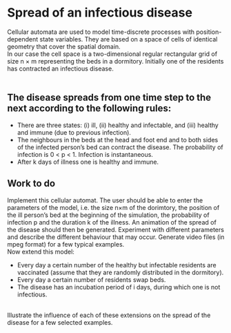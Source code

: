 # Spread of an infectious disease
Cellular automata are used to model time-discrete processes with position-dependent state
variables. They are based on a space of cells of identical geometry that cover the spatial
domain.<br/>
In our case the cell space is a two-dimensional regular rectangular grid of size n × m
representing the beds in a dormitory. Initially one of the residents has contracted an infectious
disease. <br/><br/>

## The disease spreads from one time step to the next according to the following rules:<br/>
<ul>
<li>There are three states: (i) ill, (ii) healthy and infectable, and (iii) healthy and immune
(due to previous infection).</li>
<li>The neighbours in the beds at the head and foot end and to both sides of the infected
person’s bed can contract the disease. The probability of infection is 0 < p < 1.
Infection is instantaneous.</li>
<li>After k days of illness one is healthy and immune.</li>
</ul>  
  
## Work to do
Implement this cellular automat. The user should be able to enter the parameters of the
model, i.e. the size n×m of the dorimtory, the position of the ill person’s bed at the beginning
of the simulation, the probability of infection p and the duration k of the illness. An animation
of the spread of the disease should then be generated. Experiment with different parameters
and describe the different behaviour that may occur. Generate video files (in mpeg format)
for a few typical examples.<br/>
Now extend this model:
<ul>
<li>Every day a certain number of the healthy but infectable residents are vaccinated (assume that they are randomly distributed in the dormitory).</li>
<li>Every day a certain number of residents swap beds.</li>
<li>The disease has an incubation period of i days, during which one is not infectious.</li>
</ul>
<br/>Illustrate the influence of each of these extensions on the spread of the disease for a few
selected examples.
